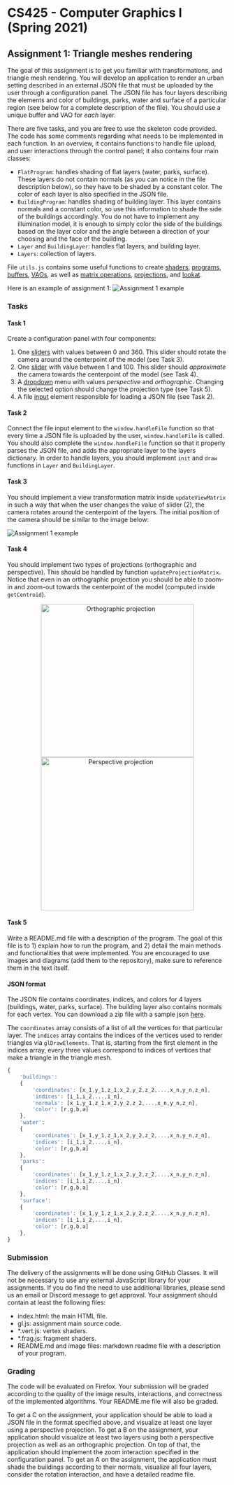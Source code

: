 # CS425 - Computer Graphics I (Spring 2021)

## Assignment 1: Triangle meshes rendering
The goal of this assignment is to get you familiar with transformations, and triangle mesh rendering. You will develop an application to render an urban setting described in an external JSON file that must be uploaded by the user through a configuration panel. The JSON file has four layers describing the elements and color of buildings, parks, water and surface of a particular region (see below for a complete description of the file). You should use a unique buffer and VAO for *each* layer.

There are five tasks, and you are free to use the skeleton code provided. The code has some comments regarding what needs to be implemented in each function. In an overview, it contains functions to handle file upload, and user interactions through the control panel; it also contains four main classes:
- `FlatProgram`: handles shading of flat layers (water, parks, surface). These layers do not contain normals (as you can notice in the file description below), so they have to be shaded by a constant color. The color of each layer is also specified in the JSON file.
- `BuildingProgram`: handles shading of building layer. This layer contains normals and a constant color, so use this information to shade the side of the buildings accordingly. You do not have to implement any illumination model, it is enough to simply color the side of the buildings based on the layer color and the angle between a direction of your choosing and the face of the building.
- `Layer` and `BuildingLayer`: handles flat layers, and building layer.
- `Layers`: collection of layers.

File `utils.js` contains some useful functions to create [shaders](https://developer.mozilla.org/en-US/docs/Web/API/WebGLShader), [programs](https://developer.mozilla.org/en-US/docs/Web/API/WebGLProgram), [buffers](https://developer.mozilla.org/en-US/docs/Web/API/WebGLBuffer), [VAOs](https://developer.mozilla.org/en-US/docs/Web/API/WebGLVertexArrayObject), as well as [matrix operations](https://developer.mozilla.org/en-US/docs/Web/API/WebGL_API/Matrix_math_for_the_web), [projections](http://www.songho.ca/opengl/gl_projectionmatrix.html), and [lookat](https://www.khronos.org/registry/OpenGL-Refpages/gl2.1/xhtml/gluLookAt.xml).

Here is an example of assignment 1:
![Assignment 1 example](assignment-1.gif)

### Tasks

#### Task 1
Create a configuration panel with four components: 
1) One [sliders](https://developer.mozilla.org/en-US/docs/Web/HTML/Element/input/range) with values between 0 and 360. This slider should rotate the camera around the centerpoint of the model (see Task 3).
2) One [slider](https://developer.mozilla.org/en-US/docs/Web/HTML/Element/input/range) with value between 1 and 100. This slider should *approximate* the camera towards the centerpoint of the model (see Task 4).
3) A [dropdown](https://developer.mozilla.org/en-US/docs/Web/HTML/Element/option) menu with values *perspective* and *orthographic*. Changing the selected option should change the projection type (see Task 5).
4) A file [input](https://developer.mozilla.org/en-US/docs/Web/HTML/Element/input/file) element responsible for loading a JSON file (see Task 2).

#### Task 2
Connect the file input element to the `window.handleFile` function so that every time a JSON file is uploaded by the user, `window.handleFile` is called. You should also complete the `window.handleFile` function so that it properly parses the JSON file, and adds the appropriate layer to the layers dictionary. In order to handle layers, you should implement `init` and `draw` functions in `Layer` and `BuildingLayer`.

#### Task 3
You should implement a view transformation matrix inside `updateViewMatrix` in such a way that when the user changes the value of slider (2), the camera rotates around the centerpoint of the layers. The initial position of the camera should be similar to the image below:

![Assignment 1 example](initial.png)

#### Task 4
You should implement two types of projections (orthographic and perspective). This should be handled by function `updateProjectionMatrix`. Notice that even in an orthographic projection you should be able to zoom-in and zoom-out towards the centerpoint of the model (computed inside `getCentroid`).

<p align="center">
<img src="ortho.png" alt="Orthographic projection" width="350"/> <img src="perspective.png" alt="Perspective projection" width="350"/>
</p>


#### Task 5
Write a README.md file with a description of the program. The goal of this file is to 1) explain how to run the program, and 2) detail the main methods and functionalities that were implemented. You are encouraged to use images and diagrams (add them to the repository), make sure to reference them in the text itself.

#### JSON format

The JSON file contains coordinates, indices, and colors for 4 layers (buildings, water, parks, surface). The building layer also contains normals for each vertex. You can download a zip file with a sample json [here](https://fmiranda.me/courses/cs425-spring-2021/city.json.zip).

The `coordinates` array consists of a list of all the vertices for that particular layer. The `indices` array contains the indices of the vertices used to render triangles via `glDrawElements`. That is, starting from the first element in the indices array, every three values correspond to indices of vertices that make a triangle in the triangle mesh.

```javascript
{
    'buildings': 
    {
        'coordinates': [x_1,y_1,z_1,x_2,y_2,z_2,...,x_n,y_n,z_n],
        'indices': [i_1,i_2,...,i_n],
        'normals': [x_1,y_1,z_1,x_2,y_2,z_2,...,x_n,y_n,z_n],
        'color': [r,g,b,a]
    },
    'water': 
    {
        'coordinates': [x_1,y_1,z_1,x_2,y_2,z_2,...,x_n,y_n,z_n],
        'indices': [i_1,i_2,...,i_n],
        'color': [r,g,b,a]
    },
    'parks': 
    {
        'coordinates': [x_1,y_1,z_1,x_2,y_2,z_2,...,x_n,y_n,z_n],
        'indices': [i_1,i_2,...,i_n],
        'color': [r,g,b,a]
    },
    'surface':
    {
        'coordinates': [x_1,y_1,z_1,x_2,y_2,z_2,...,x_n,y_n,z_n],
        'indices': [i_1,i_2,...,i_n],
        'color': [r,g,b,a]
    },
}
```

### Submission
The delivery of the assignments will be done using GitHub Classes. It will not be necessary to use any external JavaScript library for your assignments. If you do find the need to use additional libraries, please send us an email or Discord message to get approval. Your assignment should contain at least the following files:
- index.html: the main HTML file.
- gl.js: assignment main source code.
- \*.vert.js: vertex shaders.
- \*.frag.js: fragment shaders.
- README.md and image files: markdown readme file with a description of your program.

### Grading
The code will be evaluated on Firefox. Your submission will be graded according to the quality of the image results, interactions, and correctness of the implemented algorithms. Your README.me file will also be graded. 

To get a C on the assignment, your application should be able to load a JSON file in the format specified above, and visualize at least one layer using a perspective projection. To get a B on the assignment, your application should visualize at least two layers using both a perspective projection as well as an orthographic projection. On top of that, the application should implement the zoom interaction specified in the configuration panel. To get an A on the assignment, the application must shade the buildings according to their normals, visualize all four layers, consider the rotation interaction, and have a detailed readme file.
